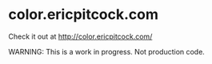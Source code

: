 # color.ericpitcock.com

Check it out at http://color.ericpitcock.com/

WARNING: This is a work in progress. Not production code.
